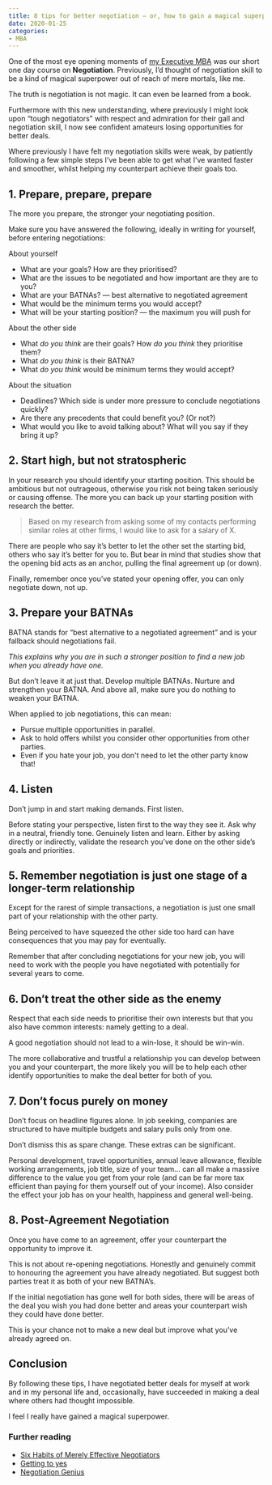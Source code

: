 ```yaml
---
title: 8 tips for better negotiation — or, how to gain a magical superpower
date: 2020-01-25
categories:
- MBA
---
```


One of the most eye opening moments of [my Executive MBA](/2019/12/ie-executive-mba/) was our short one day course on **Negotiation**. Previously, I’d thought of negotiation skill to be a kind of magical superpower out of reach of mere mortals, like me.

The truth is negotiation is not magic. It can even be learned from a book.

Furthermore with this new understanding, where previously I might look upon “tough negotiators” with respect and admiration for their gall and negotiation skill, I now see confident amateurs losing opportunities for better deals.

Where previously I have felt my negotiation skills were weak, by patiently following a few simple steps I’ve been able to get what I’ve wanted faster and smoother, whilst helping my counterpart achieve their goals too.

## 1. Prepare, prepare, prepare

The more you prepare, the stronger your negotiating position.

Make sure you have answered the following, ideally in writing for yourself, before entering negotiations:

About yourself

- What are your goals? How are they prioritised?
- What are the issues to be negotiated and how important are they are to you?
- What are your BATNAs? — best alternative to negotiated agreement
- What would be the minimum terms you would accept?
- What will be your starting position? — the maximum you will push for

About the other side

- What *do you think* are their goals? How *do you think* they prioritise them?
- What *do you think* is their BATNA?
- What *do you think* would be minimum terms they would accept?

About the situation

- Deadlines? Which side is under more pressure to conclude negotiations quickly?
- Are there any precedents that could benefit you? (Or not?)
- What would you like to avoid talking about? What will you say if they bring it up?


## 2. Start high, but not stratospheric

In your research you should identify your starting position. This should be ambitious but not outrageous, otherwise you risk not being taken seriously or causing offense. The more you can back up your starting position with research the better.

> Based on my research from asking some of my contacts performing similar roles at other firms, I would like to ask for a salary of X.

There are people who say it’s better to let the other set the starting bid, others who say it’s better for you to. But bear in mind that studies show that the opening bid acts as an anchor, pulling the final agreement up (or down).

Finally, remember once you’ve stated your opening offer, you can only negotiate down, not up.

## 3. Prepare your BATNAs

BATNA stands for “best alternative to a negotiated agreement” and is your fallback should negotiations fail.

_This explains why you are in such a stronger position to find a new job when you already have one._

But don’t leave it at just that. Develop multiple BATNAs. Nurture and strengthen your BATNA. And above all, make sure you do nothing to weaken your BATNA.

When applied to job negotiations, this can mean:

- Pursue multiple opportunities in parallel.
- Ask to hold offers whilst you consider other opportunities from other parties.
- Even if you hate your job, you don't need to let the other party know that!

## 4. Listen

Don’t jump in and start making demands. First listen.

Before stating your perspective, listen first to the way they see it. Ask why in a neutral, friendly tone. Genuinely listen and learn. Either by asking directly or indirectly, validate the research you’ve done on the other side’s goals and priorities.

## 5. Remember negotiation is just one stage of a longer-term relationship

Except for the rarest of simple transactions, a negotiation is just one small part of your relationship with the other party.

Being perceived to have squeezed the other side too hard can have consequences that you may pay for eventually.

Remember that after concluding negotiations for your new job, you will need to work with the people you have negotiated with potentially for several years to come.

## 6. Don’t treat the other side as the enemy

Respect that each side needs to prioritise their own interests but that you also have common interests: namely getting to a deal.

A good negotiation should not lead to a win-lose, it should be win-win. 

The more collaborative and trustful a relationship you can develop between you and your counterpart, the more likely you will be to help each other identify opportunities to make the deal better for both of you.

## 7. Don’t focus purely on money

Don’t focus on headline figures alone. In job seeking, companies are structured to have multiple budgets and salary pulls only from one. 

Don’t dismiss this as spare change. These extras can be significant.

Personal development, travel opportunities, annual leave allowance, flexible working arrangements, job title, size of your team… can all make a massive difference to the value you get from your role (and can be far more tax efficient than paying for them yourself out of your income). Also consider the effect your job has on your health, happiness and general well-being.

## 8. Post-Agreement Negotiation

Once you have come to an agreement, offer your counterpart the opportunity to improve it.

This is not about re-opening negotiations. Honestly and genuinely commit to honouring the agreement you have already negotiated. But suggest both parties treat it as both of your new BATNA’s.

If the initial negotiation has gone well for both sides, there will be areas of the deal you wish you had done better and areas your counterpart wish they could have done better.

This is your chance not to make a new deal but improve what you’ve already agreed on.

## Conclusion

By following these tips, I have negotiated better deals for myself at work and in my personal life and, occasionally, have succeeded in making a deal where others had thought impossible.

I feel I really have gained a magical superpower.


### Further reading

- [Six Habits of Merely Effective Negotiators](https://hbr.org/2001/04/six-habits-of-merely-effective-negotiators)
- [Getting to yes](https://www.amazon.co.uk/GETTING-TO-YES/dp/B00BG701NM/ref=tmm_pap_swatch_0?_encoding=UTF8&qid=&sr=)
- [Negotiation Genius](https://www.amazon.co.uk/Negotiation-Genius-Obstacles-Brilliant-Bargaining/dp/0553384112)
